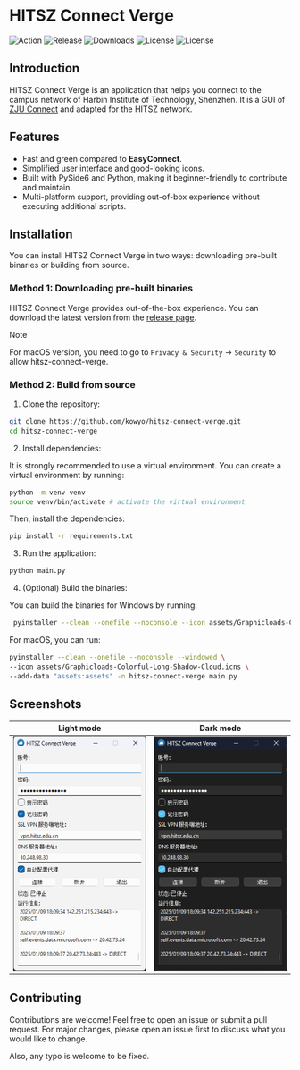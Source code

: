# HITSZ Connect Verge

![Action](https://github.com/kowyo/hitsz-connect-verge/actions/workflows/release.yml/badge.svg)
![Release](https://img.shields.io/github/v/release/kowyo/hitsz-connect-verge)
![Downloads](https://img.shields.io/github/downloads/kowyo/hitsz-connect-verge/total)
![License](https://img.shields.io/github/license/kowyo/hitsz-connect-verge)
![License](https://img.shields.io/github/stars/kowyo/hitsz-connect-verge)

## Introduction

HITSZ Connect Verge is an application that helps you connect to the campus network of Harbin Institute of Technology, Shenzhen. It is a GUI of [ZJU Connect](https://github.com/Mythologyli/zju-connect) and adapted for the HITSZ network.

## Features

- Fast and green compared to **EasyConnect**.
- Simplified user interface and good-looking icons.
- Built with PySide6 and Python, making it beginner-friendly to contribute and maintain.
- Multi-platform support, providing out-of-box experience without executing additional scripts.

## Installation

You can install HITSZ Connect Verge in two ways: downloading pre-built binaries or building from source.

### Method 1: Downloading pre-built binaries

HITSZ Connect Verge provides out-of-the-box experience. You can download the latest version from the [release page](https://github.com/kowyo/hitsz-connect-verge/releases/latest).

> [!NOTE]
> For macOS version, you need to go to `Privacy & Security` -> `Security` to allow hitsz-connect-verge.

### Method 2: Build from source

1. Clone the repository:

```bash
git clone https://github.com/kowyo/hitsz-connect-verge.git
cd hitsz-connect-verge
```

2. Install dependencies:

It is strongly recommended to use a virtual environment. You can create a virtual environment by running:

```bash
python -m venv venv
source venv/bin/activate # activate the virtual environment
```

Then, install the dependencies:

```bash
pip install -r requirements.txt
```

3. Run the application:

```bash
python main.py
```

4. (Optional) Build the binaries:

You can build the binaries for Windows by running:

```bash
 pyinstaller --clean --onefile --noconsole --icon assets/Graphicloads-Colorful-Long-Shadow-Cloud.ico --add-data "assets;assets" -n hitsz-connect-verge main.py
```

For macOS, you can run:

```bash
pyinstaller --clean --onefile --noconsole --windowed \
--icon assets/Graphicloads-Colorful-Long-Shadow-Cloud.icns \
--add-data "assets:assets" -n hitsz-connect-verge main.py
```

## Screenshots

<!-- dark mode and light mode -->
|   Light mode   |   Dark mode   |
| ---- | ---- |
|  ![Light](assets/light.png)    | ![Dark](assets/dark.png)  |

## Contributing

Contributions are welcome! Feel free to open an issue or submit a pull request. For major changes, please open an issue first to discuss what you would like to change.

Also, any typo is welcome to be fixed.
